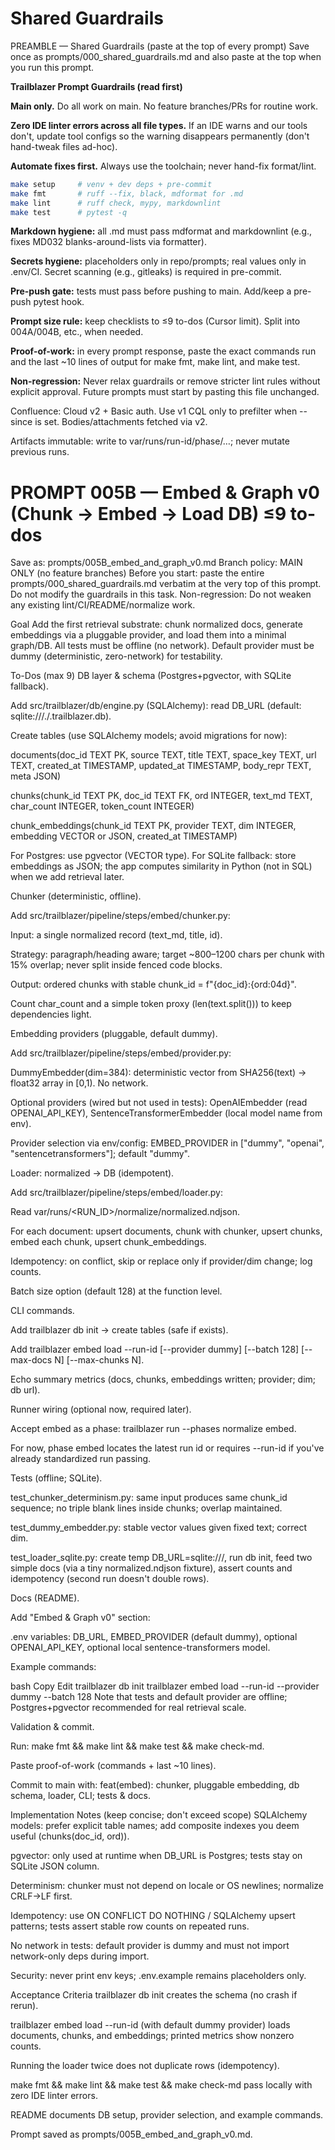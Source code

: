 # Shared Guardrails

PREAMBLE — Shared Guardrails (paste at the top of every prompt)
Save once as prompts/000_shared_guardrails.md and also paste at the top when
you run this prompt.

**Trailblazer Prompt Guardrails (read first)**

**Main only.** Do all work on main. No feature branches/PRs for routine work.

**Zero IDE linter errors across all file types.** If an IDE warns and our tools don't, update tool configs so the warning disappears permanently (don't hand-tweak files ad-hoc).

**Automate fixes first.** Always use the toolchain; never hand-fix format/lint.

```bash
make setup     # venv + dev deps + pre-commit
make fmt       # ruff --fix, black, mdformat for .md
make lint      # ruff check, mypy, markdownlint
make test      # pytest -q
```

**Markdown hygiene:** all .md must pass mdformat and markdownlint (e.g., fixes MD032 blanks-around-lists via formatter).

**Secrets hygiene:** placeholders only in repo/prompts; real values only in .env/CI. Secret scanning (e.g., gitleaks) is required in pre-commit.

**Pre-push gate:** tests must pass before pushing to main. Add/keep a pre-push pytest hook.

**Prompt size rule:** keep checklists to ≤9 to-dos (Cursor limit). Split into 004A/004B, etc., when needed.

**Proof-of-work:** in every prompt response, paste the exact commands run and the last ~10 lines of output for make fmt, make lint, and make test.

**Non-regression:** Never relax guardrails or remove stricter lint rules without explicit approval. Future prompts must start by pasting this file unchanged.

Confluence: Cloud v2 + Basic auth. Use v1 CQL only to prefilter when --since is set. Bodies/attachments fetched via v2.

Artifacts immutable: write to var/runs/run-id/phase/…; never mutate previous runs.

# PROMPT 005B — Embed & Graph v0 (Chunk → Embed → Load DB) ≤9 to-dos

Save as: prompts/005B_embed_and_graph_v0.md
Branch policy: MAIN ONLY (no feature branches)
Before you start: paste the entire prompts/000_shared_guardrails.md verbatim at the very top of this prompt. Do not modify the guardrails in this task.
Non-regression: Do not weaken any existing lint/CI/README/normalize work.

Goal
Add the first retrieval substrate: chunk normalized docs, generate embeddings via a pluggable provider, and load them into a minimal graph/DB. All tests must be offline (no network). Default provider must be dummy (deterministic, zero-network) for testability.

To-Dos (max 9)
DB layer & schema (Postgres+pgvector, with SQLite fallback).

Add src/trailblazer/db/engine.py (SQLAlchemy): read DB_URL (default: sqlite:///./.trailblazer.db).

Create tables (use SQLAlchemy models; avoid migrations for now):

documents(doc_id TEXT PK, source TEXT, title TEXT, space_key TEXT, url TEXT, created_at TIMESTAMP, updated_at TIMESTAMP, body_repr TEXT, meta JSON)

chunks(chunk_id TEXT PK, doc_id TEXT FK, ord INTEGER, text_md TEXT, char_count INTEGER, token_count INTEGER)

chunk_embeddings(chunk_id TEXT PK, provider TEXT, dim INTEGER, embedding VECTOR or JSON, created_at TIMESTAMP)

For Postgres: use pgvector (VECTOR type). For SQLite fallback: store embeddings as JSON; the app computes similarity in Python (not in SQL) when we add retrieval later.

Chunker (deterministic, offline).

Add src/trailblazer/pipeline/steps/embed/chunker.py:

Input: a single normalized record (text_md, title, id).

Strategy: paragraph/heading aware; target ~800–1200 chars per chunk with 15% overlap; never split inside fenced code blocks.

Output: ordered chunks with stable chunk_id = f"{doc_id}:{ord:04d}".

Count char_count and a simple token proxy (len(text.split())) to keep dependencies light.

Embedding providers (pluggable, default dummy).

Add src/trailblazer/pipeline/steps/embed/provider.py:

DummyEmbedder(dim=384): deterministic vector from SHA256(text) → float32 array in \[0,1). No network.

Optional providers (wired but not used in tests): OpenAIEmbedder (read OPENAI_API_KEY), SentenceTransformerEmbedder (local model name from env).

Provider selection via env/config: EMBED_PROVIDER in ["dummy", "openai", "sentencetransformers"]; default "dummy".

Loader: normalized → DB (idempotent).

Add src/trailblazer/pipeline/steps/embed/loader.py:

Read var/runs/\<RUN_ID>/normalize/normalized.ndjson.

For each document: upsert documents, chunk with chunker, upsert chunks, embed each chunk, upsert chunk_embeddings.

Idempotency: on conflict, skip or replace only if provider/dim change; log counts.

Batch size option (default 128) at the function level.

CLI commands.

Add trailblazer db init → create tables (safe if exists).

Add trailblazer embed load --run-id <RID> [--provider dummy] [--batch 128] [--max-docs N] [--max-chunks N].

Echo summary metrics (docs, chunks, embeddings written; provider; dim; db url).

Runner wiring (optional now, required later).

Accept embed as a phase: trailblazer run --phases normalize embed.

For now, phase embed locates the latest run id or requires --run-id if you've already standardized run passing.

Tests (offline; SQLite).

test_chunker_determinism.py: same input produces same chunk_id sequence; no triple blank lines inside chunks; overlap maintained.

test_dummy_embedder.py: stable vector values given fixed text; correct dim.

test_loader_sqlite.py: create temp DB_URL=sqlite:///<tmp>, run db init, feed two simple docs (via a tiny normalized.ndjson fixture), assert counts and idempotency (second run doesn't double rows).

Docs (README).

Add "Embed & Graph v0" section:

.env variables: DB_URL, EMBED_PROVIDER (default dummy), optional OPENAI_API_KEY, optional local sentence-transformers model.

Example commands:

bash
Copy
Edit
trailblazer db init
trailblazer embed load --run-id <RID> --provider dummy --batch 128
Note that tests and default provider are offline; Postgres+pgvector recommended for real retrieval scale.

Validation & commit.

Run: make fmt && make lint && make test && make check-md.

Paste proof-of-work (commands + last ~10 lines).

Commit to main with: feat(embed): chunker, pluggable embedding, db schema, loader, CLI; tests & docs.

Implementation Notes (keep concise; don't exceed scope)
SQLAlchemy models: prefer explicit table names; add composite indexes you deem useful (chunks(doc_id, ord)).

pgvector: only used at runtime when DB_URL is Postgres; tests stay on SQLite JSON column.

Determinism: chunker must not depend on locale or OS newlines; normalize CRLF→LF first.

Idempotency: use ON CONFLICT DO NOTHING / SQLAlchemy upsert patterns; tests assert stable row counts on repeated runs.

No network in tests: default provider is dummy and must not import network-only deps during import.

Security: never print env keys; .env.example remains placeholders only.

Acceptance Criteria
trailblazer db init creates the schema (no crash if rerun).

trailblazer embed load --run-id <RID> (with default dummy provider) loads documents, chunks, and embeddings; printed metrics show nonzero counts.

Running the loader twice does not duplicate rows (idempotency).

make fmt && make lint && make test && make check-md pass locally with zero IDE linter errors.

README documents DB setup, provider selection, and example commands.

Prompt saved as prompts/005B_embed_and_graph_v0.md.
